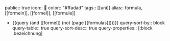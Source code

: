 public:: true
icon:: 🧮
color:: "#ffadad"
tags:: [[uni]]
alias:: formula, [[formeln]], [[formel]], [[formule]]

- {{query (and [[formel]] (not (page [[formulas]])))}}
  query-sort-by:: block
  query-table:: true
  query-sort-desc:: true
  query-properties:: [:block :bezeichnung]